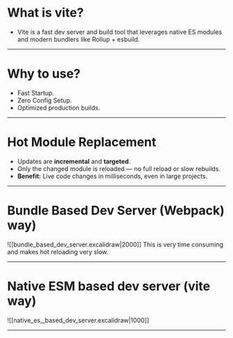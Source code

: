 # What is vite?
- Vite is a fast dev server and build tool that leverages native ES modules and modern bundlers like Rollup + esbuild.

---
# Why to use?
- Fast Startup.
- Zero Config Setup.
- Optimized production builds.

---
# Hot Module Replacement
- Updates are **incremental** and **targeted**.
- Only the changed module is reloaded — no full reload or slow rebuilds.
-  **Benefit:** Live code changes in milliseconds, even in large projects.

---
# Bundle Based Dev Server (Webpack) way)
![[bundle_based_dev_server.excalidraw|2000]]
This is very time consuming and makes hot reloading very slow.

---
# Native ESM based dev server (vite way)
![[native_es,_based_dev_server.excalidraw|1000]]

---
